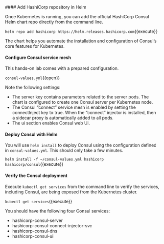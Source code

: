 #### Add HashiCorp repository in Helm

Once Kubernetes is running, you can add the official HashiCorp Consul Helm chart repo directly from the command line.

`helm repo add hashicorp https://helm.releases.hashicorp.com`{{execute}}

The chart helps you automate the installation and configuration of Consul’s core features for Kubernetes.

#### Configure Consul service mesh

This hands-on lab comes with a prepared configuration.

`consul-values.yml`{{open}}

Note the following settings:

* The server key contains parameters related to the server pods. The chart is configured to create one Consul server per Kubernetes node.
* The Consul “connect” service mesh is enabled by setting the connectInject key to true. When the “connect” injector is installed, then a sidecar proxy is automatically added to all pods.
* The ui section enables Consul web UI.

#### Deploy Consul with Helm

You will use `helm install` to deploy Consul using the configuration defined in `consul-values.yml`. This should only take a few minutes. 

`helm install -f ~/consul-values.yml hashicorp hashicorp/consul`{{execute}}

#### Verify the Consul deployment

Execute `kubectl get services` from the command line to verify the services, including Consul, are being exposed from the Kubernetes cluster.

`kubectl get services`{{execute}}

You should have the following four Consul services:

* hashicorp-consul-server
* hashicorp-consul-connect-injector-svc                                                                    
* hashicorp-consul-dns
* hashicorp-consul-ui
